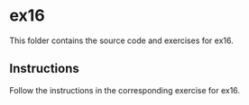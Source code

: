 # ex16

This folder contains the source code and exercises for ex16.

## Instructions
Follow the instructions in the corresponding exercise for ex16.

